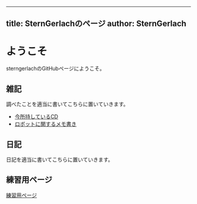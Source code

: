 
---
title:  SternGerlachのページ
author: SternGerlach
---

<!--
 pandoc -s --filter pandoc-crossref -M "crossrefYaml=./crossref_config.yaml" -f markdown -t html5 --mathjax --css style.css index.md > index.html
-->

# ようこそ

sterngerlachのGitHubページにようこそ。

## 雑記

調べたことを適当に書いてこちらに置いていきます。

- [今所持しているCD](./cds.html)
- [ロボットに関するメモ書き](./robot-memo.html)

## 日記

日記を適当に書いてこちらに置いていきます。

## 練習用ページ

[練習用ページ](./sandbox.html)
